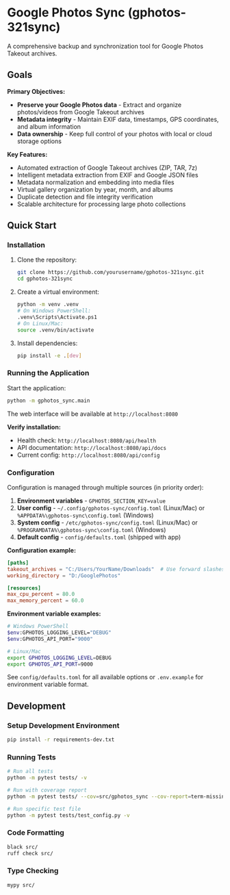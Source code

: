 # Google Photos Sync (gphotos-321sync)

A comprehensive backup and synchronization tool for Google Photos Takeout archives.

## Goals

**Primary Objectives:**

- **Preserve your Google Photos data** - Extract and organize photos/videos from Google Takeout archives
- **Metadata integrity** - Maintain EXIF data, timestamps, GPS coordinates, and album information
- **Data ownership** - Keep full control of your photos with local or cloud storage options

**Key Features:**

- Automated extraction of Google Takeout archives (ZIP, TAR, 7z)
- Intelligent metadata extraction from EXIF and Google JSON files
- Metadata normalization and embedding into media files
- Virtual gallery organization by year, month, and albums
- Duplicate detection and file integrity verification
- Scalable architecture for processing large photo collections

## Quick Start

### Installation

1. Clone the repository:

    ```bash
    git clone https://github.com/yourusername/gphotos-321sync.git
    cd gphotos-321sync
    ```

2. Create a virtual environment:

    ```bash
    python -m venv .venv
    # On Windows PowerShell:
    .venv\Scripts\Activate.ps1
    # On Linux/Mac:
    source .venv/bin/activate
    ```

3. Install dependencies:

    ```bash
    pip install -e .[dev]
    ```

### Running the Application

Start the application:

```bash
python -m gphotos_sync.main
```

The web interface will be available at `http://localhost:8080`

**Verify installation:**

- Health check: `http://localhost:8080/api/health`
- API documentation: `http://localhost:8080/api/docs`
- Current config: `http://localhost:8080/api/config`

### Configuration

Configuration is managed through multiple sources (in priority order):

1. **Environment variables** - `GPHOTOS_SECTION_KEY=value`
2. **User config** - `~/.config/gphotos-sync/config.toml` (Linux/Mac) or `%APPDATA%\gphotos-sync\config.toml` (Windows)
3. **System config** - `/etc/gphotos-sync/config.toml` (Linux/Mac) or `%PROGRAMDATA%\gphotos-sync\config.toml` (Windows)
4. **Default config** - `config/defaults.toml` (shipped with app)

**Configuration example:**

```toml
[paths]
takeout_archives = "C:/Users/YourName/Downloads"  # Use forward slashes
working_directory = "D:/GooglePhotos"

[resources]
max_cpu_percent = 80.0
max_memory_percent = 60.0
```

**Environment variable examples:**

```bash
# Windows PowerShell
$env:GPHOTOS_LOGGING_LEVEL="DEBUG"
$env:GPHOTOS_API_PORT="9000"

# Linux/Mac
export GPHOTOS_LOGGING_LEVEL=DEBUG
export GPHOTOS_API_PORT=9000
```

See `config/defaults.toml` for all available options or `.env.example` for environment variable format.

## Development

### Setup Development Environment

```bash
pip install -r requirements-dev.txt
```

### Running Tests

```bash
# Run all tests
python -m pytest tests/ -v

# Run with coverage report
python -m pytest tests/ --cov=src/gphotos_sync --cov-report=term-missing

# Run specific test file
python -m pytest tests/test_config.py -v
```

### Code Formatting

```bash
black src/
ruff check src/
```

### Type Checking

```bash
mypy src/
```
